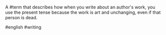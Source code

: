 A #term that describes how when you write about an author's work, you use the present tense because the work is art and unchanging, even if that person is dead.

#english #writing 